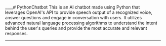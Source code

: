 ____# PythonChatbot
This is an AI chatbot made using Python that leverages OpenAI's API to provide speech output of a recognized voice, answer questions and engage in conversation with users. It utilizes advanced natural language processing algorithms to understand the intent behind the user's queries and provide the most accurate and relevant responses.
_____
